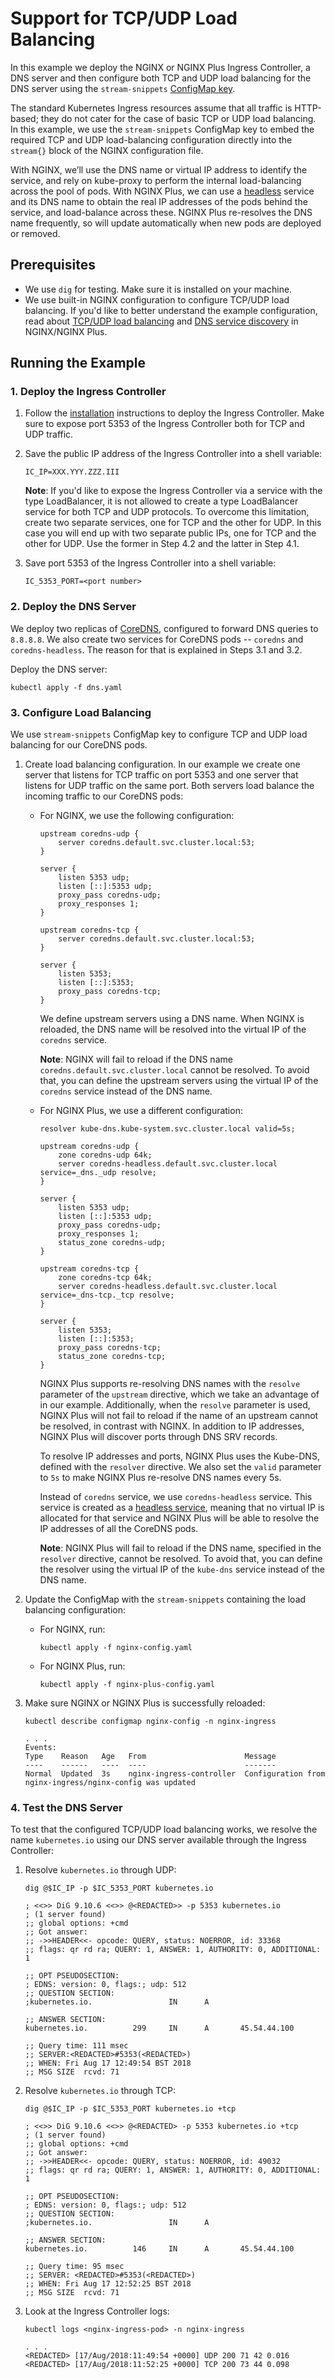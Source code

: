 # Support for  TCP/UDP Load Balancing

In this example we deploy the NGINX or NGINX Plus Ingress Controller, a DNS server and then configure both TCP and UDP
load balancing for the DNS server using the `stream-snippets` [ConfigMap
key](https://docs.nginx.com/nginx-ingress-controller/configuration/global-configuration/configmap-resource/).

The standard Kubernetes Ingress resources assume that all traffic is HTTP-based; they do not cater for the case of basic
TCP or UDP load balancing.  In this example, we use the `stream-snippets` ConfigMap key to embed the required TCP and
UDP load-balancing configuration directly into the `stream{}` block of the NGINX configuration file.

With NGINX, we’ll use the DNS name or virtual IP address to identify the service, and rely on kube-proxy to perform the
internal load-balancing across the pool of pods.  With NGINX Plus, we can use a
[headless](https://kubernetes.io/docs/concepts/services-networking/service/#headless-services) service and its DNS name
to obtain the real IP addresses of the pods behind the service, and load-balance across these.  NGINX Plus re-resolves
the DNS name frequently, so will update automatically when new pods are deployed or removed.

## Prerequisites

- We use `dig` for testing. Make sure it is installed on your machine.
- We use built-in NGINX configuration to configure TCP/UDP load balancing. If you'd like to better understand the example
  configuration, read about [TCP/UDP load
  balancing](https://docs.nginx.com/nginx/admin-guide/load-balancer/tcp-udp-load-balancer/) and [DNS service
  discovery](https://www.nginx.com/blog/dns-service-discovery-nginx-plus/) in NGINX/NGINX Plus.

## Running the Example

### 1. Deploy the Ingress Controller

1. Follow the [installation](https://docs.nginx.com/nginx-ingress-controller/installation/installation-with-manifests/)
instructions to deploy the Ingress Controller. Make sure to expose port 5353 of the Ingress Controller both for TCP and
UDP traffic.

2. Save the public IP address of the Ingress Controller into a shell variable:

    ```console
    IC_IP=XXX.YYY.ZZZ.III
    ```

    **Note**: If you'd like to expose the Ingress Controller via a service with the type LoadBalancer, it is not allowed
    to create a type LoadBalancer service for both TCP and UDP protocols. To overcome this limitation, create two
    separate services, one for TCP and the other for UDP.  In this case you will end up with two separate public IPs,
    one for TCP and the other for UDP. Use the former in Step 4.2 and the latter in Step 4.1.
3. Save port 5353 of the Ingress Controller into a shell variable:

    ```console
    IC_5353_PORT=<port number>
    ```

### 2. Deploy the DNS Server

We deploy two replicas of [CoreDNS](https://coredns.io/), configured to forward DNS queries to `8.8.8.8`. We also create
two services for CoreDNS pods -- `coredns` and `coredns-headless`. The reason for that is explained in Steps 3.1 and
3.2.

Deploy the DNS server:

```console
kubectl apply -f dns.yaml
```

### 3. Configure Load Balancing

We use `stream-snippets` ConfigMap key to configure TCP and UDP load balancing for our CoreDNS pods.

1. Create load balancing configuration. In our example we create one server that listens for TCP traffic on port 5353
   and one server that listens for UDP traffic on the same port. Both servers load balance the incoming traffic to our
   CoreDNS pods:

    - For NGINX, we use the following configuration:

        ```nginx
        upstream coredns-udp {
            server coredns.default.svc.cluster.local:53;
        }

        server {
            listen 5353 udp;
            listen [::]:5353 udp;
            proxy_pass coredns-udp;
            proxy_responses 1;
        }

        upstream coredns-tcp {
            server coredns.default.svc.cluster.local:53;
        }

        server {
            listen 5353;
            listen [::]:5353;
            proxy_pass coredns-tcp;
        }
        ```

        We define upstream servers using a DNS name. When NGINX is reloaded, the DNS name will be resolved into the
        virtual IP of the `coredns` service.

        **Note**: NGINX will fail to reload if the DNS name `coredns.default.svc.cluster.local` cannot be resolved. To
        avoid that, you can define the upstream servers using the virtual IP of the `coredns` service instead of the DNS
        name.

    - For NGINX Plus, we use a different configuration:

        ```nginx
        resolver kube-dns.kube-system.svc.cluster.local valid=5s;

        upstream coredns-udp {
            zone coredns-udp 64k;
            server coredns-headless.default.svc.cluster.local service=_dns._udp resolve;
        }

        server {
            listen 5353 udp;
            listen [::]:5353 udp;
            proxy_pass coredns-udp;
            proxy_responses 1;
            status_zone coredns-udp;
        }

        upstream coredns-tcp {
            zone coredns-tcp 64k;
            server coredns-headless.default.svc.cluster.local service=_dns-tcp._tcp resolve;
        }

        server {
            listen 5353;
            listen [::]:5353;
            proxy_pass coredns-tcp;
            status_zone coredns-tcp;
        }
        ```

        NGINX Plus supports re-resolving DNS names with the `resolve` parameter of the `upstream` directive, which we
        take an advantage of in our example. Additionally, when the `resolve` parameter is used, NGINX Plus will not
        fail to reload if the name of an upstream cannot be resolved, in contrast with NGINX. In addition to IP
        addresses, NGINX Plus will discover ports through DNS SRV records.

        To resolve IP addresses and ports, NGINX Plus uses the Kube-DNS, defined with the `resolver` directive. We also
        set the `valid` parameter to `5s` to make NGINX Plus re-resolve DNS names every 5s.

        Instead of `coredns` service, we use `coredns-headless` service. This service is created as a [headless
        service](https://kubernetes.io/docs/concepts/services-networking/service/#headless-services), meaning that no
        virtual IP is allocated for that service and NGINX Plus will be able to resolve the IP addresses of all the
        CoreDNS pods.

        **Note**: NGINX Plus will fail to reload if the DNS name, specified in the `resolver` directive, cannot be
        resolved. To avoid that, you can define the resolver using the virtual IP of the `kube-dns` service instead of
        the DNS name.

1. Update the ConfigMap with the `stream-snippets` containing the load balancing configuration:
    - For NGINX, run:

        ```console
        kubectl apply -f nginx-config.yaml
        ```

    - For NGINX Plus, run:

        ```console
        kubectl apply -f nginx-plus-config.yaml
        ```

1. Make sure NGINX or NGINX Plus is successfully reloaded:

    ```console
    kubectl describe configmap nginx-config -n nginx-ingress
    ```

    ```text
    . . .
    Events:
    Type    Reason   Age   From                      Message
    ----    ------   ----  ----                      -------
    Normal  Updated  3s    nginx-ingress-controller  Configuration from nginx-ingress/nginx-config was updated
    ```

### 4. Test the DNS Server

To test that the configured TCP/UDP load balancing works, we resolve the name `kubernetes.io` using our DNS server
available through the Ingress Controller:

1. Resolve `kubernetes.io` through UDP:

    ```console
    dig @$IC_IP -p $IC_5353_PORT kubernetes.io
    ```

    ```text
    ; <<>> DiG 9.10.6 <<>> @<REDACTED>> -p 5353 kubernetes.io
    ; (1 server found)
    ;; global options: +cmd
    ;; Got answer:
    ;; ->>HEADER<<- opcode: QUERY, status: NOERROR, id: 33368
    ;; flags: qr rd ra; QUERY: 1, ANSWER: 1, AUTHORITY: 0, ADDITIONAL: 1

    ;; OPT PSEUDOSECTION:
    ; EDNS: version: 0, flags:; udp: 512
    ;; QUESTION SECTION:
    ;kubernetes.io.                 IN      A

    ;; ANSWER SECTION:
    kubernetes.io.          299     IN      A       45.54.44.100

    ;; Query time: 111 msec
    ;; SERVER:<REDACTED>#5353(<REDACTED>)
    ;; WHEN: Fri Aug 17 12:49:54 BST 2018
    ;; MSG SIZE  rcvd: 71
    ```

1. Resolve `kubernetes.io` through TCP:

    ```console
    dig @$IC_IP -p $IC_5353_PORT kubernetes.io +tcp
    ```

    ```text
    ; <<>> DiG 9.10.6 <<>> @<REDACTED> -p 5353 kubernetes.io +tcp
    ; (1 server found)
    ;; global options: +cmd
    ;; Got answer:
    ;; ->>HEADER<<- opcode: QUERY, status: NOERROR, id: 49032
    ;; flags: qr rd ra; QUERY: 1, ANSWER: 1, AUTHORITY: 0, ADDITIONAL: 1

    ;; OPT PSEUDOSECTION:
    ; EDNS: version: 0, flags:; udp: 512
    ;; QUESTION SECTION:
    ;kubernetes.io.                 IN      A

    ;; ANSWER SECTION:
    kubernetes.io.          146     IN      A       45.54.44.100

    ;; Query time: 95 msec
    ;; SERVER: <REDACTED>#5353(<REDACTED>)
    ;; WHEN: Fri Aug 17 12:52:25 BST 2018
    ;; MSG SIZE  rcvd: 71
    ```

1. Look at the Ingress Controller logs:

    ```console
    kubectl logs <nginx-ingress-pod> -n nginx-ingress
    ```

    ```text
    . . .
    <REDACTED> [17/Aug/2018:11:49:54 +0000] UDP 200 71 42 0.016
    <REDACTED> [17/Aug/2018:11:52:25 +0000] TCP 200 73 44 0.098
    ```
